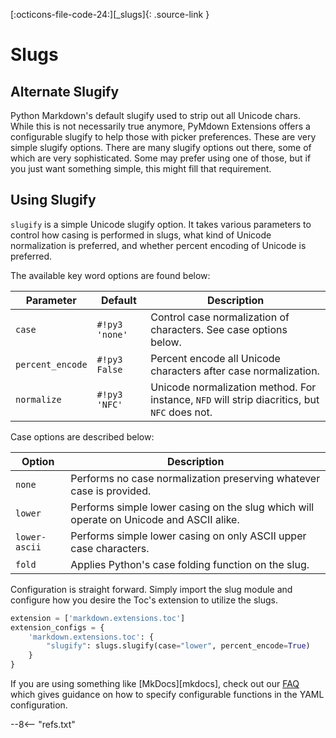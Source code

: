 [:octicons-file-code-24:][_slugs]{: .source-link }

# Slugs

## Alternate Slugify

Python Markdown's default slugify used to strip out all Unicode chars. While this is not necessarily true anymore,
PyMdown Extensions offers a configurable slugify to help those with picker preferences. These are very simple slugify
options. There are many slugify options out there, some of which are very sophisticated. Some may prefer using one of
those, but if you just want something simple, this might fill that requirement.

## Using Slugify

`slugify` is a simple Unicode slugify option. It takes various parameters to control how casing is performed in slugs,
what kind of Unicode normalization is preferred, and whether percent encoding of Unicode is preferred.

The available key word options are found below:

Parameter        | Default        | Description
---------------- | -------------- | -----------
`case`           | `#!py3 'none'` | Control case normalization of characters. See case options below.
`percent_encode` | `#!py3 False`  | Percent encode all Unicode characters after case normalization.
`normalize`      | `#!py3 'NFC'`  | Unicode normalization method. For instance, `NFD` will strip diacritics, but `NFC` does not.

Case options are described below:

Option        | Description
------------- | -----------
`none`        | Performs no case normalization preserving whatever case is provided.
`lower`       | Performs simple lower casing on the slug which will operate on Unicode and ASCII alike.
`lower-ascii` | Performs simple lower casing on only ASCII upper case characters.
`fold`        | Applies Python's case folding function on the slug.

Configuration is straight forward. Simply import the slug module and configure how you desire the Toc's extension to
utilize the slugs.

```py
extension = ['markdown.extensions.toc']
extension_configs = {
    'markdown.extensions.toc': {
        "slugify": slugs.slugify(case="lower", percent_encode=True)
    }
}
```

If you are using something like [MkDocs][mkdocs], check out our [FAQ](../faq.md#function-references-in-yaml) which gives
guidance on how to specify configurable functions in the YAML configuration.

--8<-- "refs.txt"
